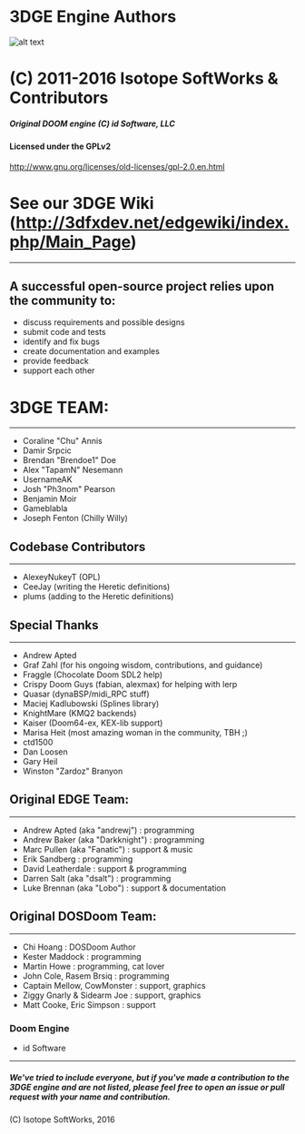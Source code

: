 # 3DGE Engine Authors
![alt text](http://3dfxdev.net/edgewiki/images/1/18/3DGElogo.gif "Isotope SoftWorks")
# (C) 2011-2016 Isotope SoftWorks & Contributors
##### Original DOOM engine (C) id Software, LLC
#### Licensed under the GPLv2
http://www.gnu.org/licenses/old-licenses/gpl-2.0.en.html
# See our 3DGE Wiki (http://3dfxdev.net/edgewiki/index.php/Main_Page)
---
## A successful open-source project relies upon the community to:
* discuss requirements and possible designs
* submit code and tests
* identify and fix bugs
* create documentation and examples
* provide feedback
* support each other

# 3DGE TEAM:
---
* Coraline "Chu" Annis
* Damir Srpcic
* Brendan "Brendoe1" Doe
* Alex "TapamN" Nesemann
* UsernameAK
* Josh "Ph3nom" Pearson
* Benjamin Moir
* Gameblabla
* Joseph Fenton (Chilly Willy)

## Codebase Contributors
---
* AlexeyNukeyT (OPL)
* CeeJay (writing the Heretic definitions)
* plums  (adding to the Heretic definitions)

## Special Thanks
---
* Andrew Apted
* Graf Zahl (for his ongoing wisdom, contributions, and guidance)
* Fraggle (Chocolate Doom SDL2 help)
* Crispy Doom Guys (fabian, alexmax) for helping with lerp
* Quasar (dynaBSP/midi_RPC stuff)
* Maciej Kadlubowski (Splines library)
* KnightMare (KMQ2 backends)
* Kaiser (Doom64-ex, KEX-lib support)
* Marisa Heit (most amazing woman in the community, TBH ;)
* ctd1500
* Dan Loosen
* Gary Heil
* Winston "Zardoz" Branyon 

## Original EDGE Team:
---
* Andrew Apted (aka "andrewj")     : programming
* Andrew Baker (aka "Darkknight")  : programming
* Marc Pullen  (aka "Fanatic")     : support & music
* Erik Sandberg                    : programming
* David Leatherdale                : support & programming
* Darren Salt  (aka "dsalt")       : programming
* Luke Brennan (aka "Lobo")        : support & documentation

## Original DOSDoom Team:
---
* Chi Hoang                        : DOSDoom Author
* Kester Maddock                   : programming
* Martin Howe                      : programming, cat lover
* John Cole, Rasem Brsiq           : programming
* Captain Mellow, CowMonster       : support, graphics
* Ziggy Gnarly & Sidearm Joe       : support, graphics
* Matt Cooke, Eric Simpson         : support

### Doom Engine
 * id Software

 ---
##### We've tried to include everyone, but if you've made a contribution to the 3DGE engine and are not listed, please feel free to open an issue or pull request with your name and contribution.

(C) Isotope SoftWorks, 2016


